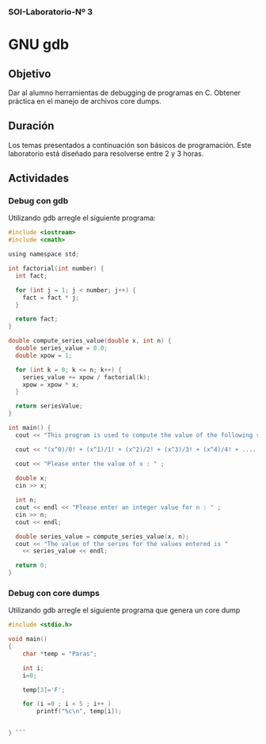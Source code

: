 ### SOI-Laboratorio-Nº 3
# GNU gdb

## Objetivo
Dar al alumno herramientas de debugging de programas en C. Obtener práctica en el manejo de archivos core dumps.

## Duración
Los temas presentados a continuación son básicos de programación. Este laboratorio está diseñado para resolverse entre 2 y 3 horas.

## Actividades

### Debug con gdb

Utilizando gdb arregle el siguiente programa:
``` C
#include <iostream>
#include <cmath>

using namespace std;

int factorial(int number) {
  int fact;

  for (int j = 1; j < number; j++) {
    fact = fact * j;
  }

  return fact;
}

double compute_series_value(double x, int n) {
  double series_value = 0.0;
  double xpow = 1;

  for (int k = 0; k <= n; k++) {
    series_value += xpow / factorial(k);
    xpow = xpow * x;
  }

  return seriesValue;
}

int main() {
  cout << "This program is used to compute the value of the following series : " << endl;

  cout << "(x^0)/0! + (x^1)/1! + (x^2)/2! + (x^3)/3! + (x^4)/4! + ........ + (x^n)/n! " << endl;

  cout << "Please enter the value of x : " ;
  
  double x;
  cin >> x;

  int n;
  cout << endl << "Please enter an integer value for n : " ;
  cin >> n;
  cout << endl;

  double series_value = compute_series_value(x, n);
  cout << "The value of the series for the values entered is " 
    << series_value << endl;

  return 0;
}
```
### Debug con core dumps
Utilizando gdb arregle el siguiente programa que genera un core dump

```C
#include <stdio.h>

void main()
{
    char *temp = "Paras";

    int i;
    i=0;

    temp[3]='F';

    for (i =0 ; i < 5 ; i++ )
        printf("%c\n", temp[i]);

    
} ```
